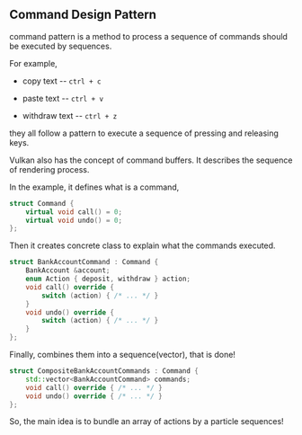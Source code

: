 ## Command Design Pattern

command pattern is a method to process a sequence of commands should be executed by sequences.

For example,

- copy text -- `ctrl + c`

- paste text -- `ctrl + v`

- withdraw text -- `ctrl + z`

they all follow a pattern to execute a sequence of pressing and releasing keys.

Vulkan also has the concept of command buffers. It describes the sequence of rendering process.

In the example, it defines what is a command,

```cpp
struct Command {
    virtual void call() = 0;
    virtual void undo() = 0;
};
```

Then it creates concrete class to explain what the commands executed.

```cpp
struct BankAccountCommand : Command {
    BankAccount &account;
    enum Action { deposit, withdraw } action;
    void call() override {
        switch (action) { /* ... */ }
    }
    void undo() override {
        switch (action) { /* ... */ }
    }
};
```

Finally, combines them into a sequence(vector), that is done!

```cpp
struct CompositeBankAccountCommands : Command {
    std::vector<BankAccountCommand> commands;
    void call() override { /* ... */ }
    void undo() override { /* ... */ }
};
```

So, the main idea is to bundle an array of actions by a particle sequences!